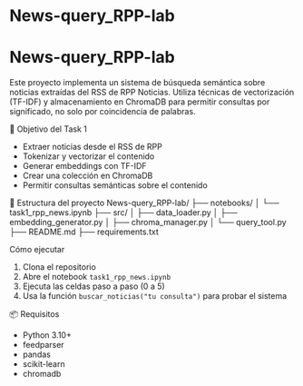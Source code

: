 # News-query_RPP-lab
# News-query_RPP-lab
Este proyecto implementa un sistema de búsqueda semántica sobre noticias extraídas del RSS de RPP Noticias. Utiliza técnicas de vectorización (TF-IDF) y almacenamiento en ChromaDB para permitir consultas por significado, no solo por coincidencia de palabras.

🎯 Objetivo del Task 1
- Extraer noticias desde el RSS de RPP
- Tokenizar y vectorizar el contenido
- Generar embeddings con TF-IDF
- Crear una colección en ChromaDB
- Permitir consultas semánticas sobre el contenido

🧩 Estructura del proyecto
News-query_RPP-lab/
├── notebooks/
│   └── task1_rpp_news.ipynb
├── src/
│   ├── data_loader.py
│   ├── embedding_generator.py
│   ├── chroma_manager.py
│   └── query_tool.py
├── README.md
├── requirements.txt

Cómo ejecutar
1. Clona el repositorio
2. Abre el notebook `task1_rpp_news.ipynb`
3. Ejecuta las celdas paso a paso (0 a 5)
4. Usa la función `buscar_noticias("tu consulta")` para probar el sistema

📦 Requisitos
- Python 3.10+
- feedparser
- pandas
- scikit-learn
- chromadb


